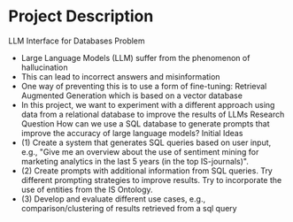 # Project Description

LLM Interface for Databases Problem
  - Large Language Models (LLM) suffer from the phenomenon of hallucination
  - This can lead to incorrect answers and misinformation
  - One way of preventing this is to use a form of fine-tuning: Retrieval Augmented
Generation which is based on a vector database
  - In this project, we want to experiment with a different approach using data from a
  relational database to improve the results of LLMs
Research Question
  How can we use a SQL database to generate prompts that improve the accuracy of large
  language models?
Initial Ideas
  - (1) Create a system that generates SQL queries based on user input, e.g., "Give me
  an overview about the use of sentiment mining for marketing analytics in the last 5
  years (in the top IS-journals)".
  - (2) Create prompts with additional information from SQL queries. Try different
  prompting strategies to improve results. Try to incorporate the use of entities from the
  IS Ontology.
  - (3) Develop and evaluate different use cases, e.g., comparison/clustering of results
  retrieved from a sql query

